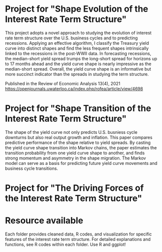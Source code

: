 # Project for "Shape Evolution of the Interest Rate Term Structure"

This project adopts a novel approach to studying the evolution of interest rate term structure over the U.S. business cycles and to predicting recessions. Applying an effective algorithm, I classify the Treasury yield curve into distinct shapes and find the less frequent shapes intrinsically linked to the recessions in the post-WWII data. In forecasting recessions, the median-short yield spread trumps the long-short spread for horizons up to 17 months ahead and the yield curve shape is nearly impressive as the median-short spread. Overall, the yield curve shape is an informative but more succinct indicator than the spreads in studying the term structure. 

Published in the Review of Economic Analysis 13(4), 2021 
https://openjournals.uwaterloo.ca/index.php/rofea/article/view/4698



# Project for "Shape Transition of the Interest Rate Term Structure"

The shape of the yield curve not only predicts U.S. busniess cycle downturns but also real output growth and inflation.  This paper compares predictive performance of the shape relative to yield spreads. By casting the yield curve shape transition into Markov chains, the paper estimates the transition probability from one yield curve shape to another, and finds strong momentum and asymmetry in the shape migration. The Markov model can serve as a basis for predicting future yield curve movements and business cycle transitions.


# Project for "The Driving Forces of the Interest Rate Term Structure"



# Resource available
Each folder provides cleaned data, R codes, and visualization for specific features of the interest rate term structure. 
For detailed explanations and functions, see R codes within each folder. Use R and ggplot!

